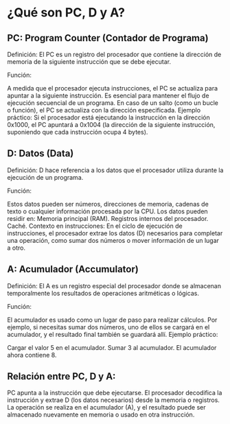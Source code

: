 # ¿Qué son PC, D y A?

## PC: Program Counter (Contador de Programa)
Definición: El PC es un registro del procesador que contiene la dirección de memoria de la siguiente instrucción que se debe ejecutar.

Función:

A medida que el procesador ejecuta instrucciones, el PC se actualiza para apuntar a la siguiente instrucción.
Es esencial para mantener el flujo de ejecución secuencial de un programa.
En caso de un salto (como un bucle o función), el PC se actualiza con la dirección especificada.
Ejemplo práctico: Si el procesador está ejecutando la instrucción en la dirección 0x1000, el PC apuntará a 0x1004 (la dirección de la siguiente instrucción, suponiendo que cada instrucción ocupa 4 bytes).

## D: Datos (Data)
Definición: D hace referencia a los datos que el procesador utiliza durante la ejecución de un programa.

Función:

Estos datos pueden ser números, direcciones de memoria, cadenas de texto o cualquier información procesada por la CPU.
Los datos pueden residir en:
Memoria principal (RAM).
Registros internos del procesador.
Caché.
Contexto en instrucciones: En el ciclo de ejecución de instrucciones, el procesador extrae los datos (D) necesarios para completar una operación, como sumar dos números o mover información de un lugar a otro.

## A: Acumulador (Accumulator)
Definición: El A es un registro especial del procesador donde se almacenan temporalmente los resultados de operaciones aritméticas o lógicas.

Función:

El acumulador es usado como un lugar de paso para realizar cálculos.
Por ejemplo, si necesitas sumar dos números, uno de ellos se cargará en el acumulador, y el resultado final también se guardará allí.
Ejemplo práctico:

Cargar el valor 5 en el acumulador.
Sumar 3 al acumulador.
El acumulador ahora contiene 8.  

## Relación entre PC, D y A:
PC apunta a la instrucción que debe ejecutarse.
El procesador decodifica la instrucción y extrae D (los datos necesarios) desde la memoria o registros.
La operación se realiza en el acumulador (A), y el resultado puede ser almacenado nuevamente en memoria o usado en otra instrucción.
